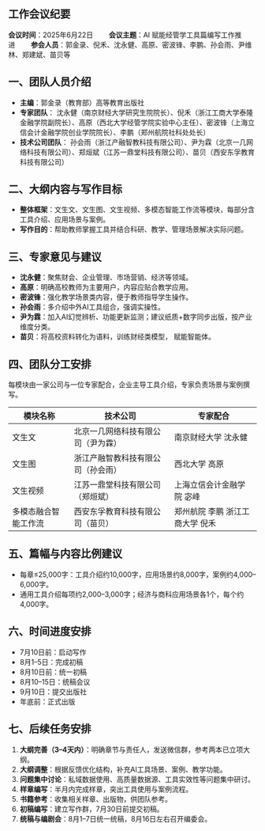 ## 工作会议纪要

**会议时间**：2025年6月22日  
**会议主题**：AI 赋能经管学工具篇编写工作推进  
**参会人员**：郭金录、倪禾、沈永健、高原、密波锋、李鹏、孙会雨、尹维林、郑建斌、苗贝等

## **一、团队人员介绍**

- **主编**：郭金录（教育部）高等教育出版社
- **专家团队**：
  沈永健（南京财经大学研究生院院长）、倪禾（浙江工商大学泰隆金融学院副院长）、高原（西北大学经管学院实验中心主任）、密波锋（上海立信会计金融学院创业学院院长）、李鹏（郑州航院社科处处长）
- **技术公司团队**：
  孙会雨（浙江产融智教科技有限公司）、尹为霖（北京一几网络科技有限公司）、郑烜斌（江苏一鼎堂科技有限公司）、苗贝（西安东孚教育科技有限公司）

## **二、大纲内容与写作目标**

- **整体框架**：文生文、文生图、文生视频、多模态智能工作流等模块，每部分含工具介绍、应用场景与案例。
- **写作目的**：帮助教师掌握工具并结合科研、教学、管理场景解决实际问题。

## **三、专家意见与建议**

- **沈永健**：聚焦财会、企业管理、市场营销、经济等领域。
- **高原**：明确高校教师为主要用户，内容应贴合教学应用。
- **密波锋**：强化教学场景类内容，便于教师指导学生操作。
- **孙会雨**：多介绍中外AI工具组合，强调实操性。
- **尹为霖**：加入AI幻觉辨析、功能更新监测；建议纸质+数字同步出版，按产业维度分类。
- **苗贝**：将高校资料转化为语料，训练财经类模型， 赋能智能体。

## **四、团队分工安排**

每模块由一家公司与一位专家配合，企业主导工具介绍，专家负责场景与案例撰写。

| 模块名称             | 技术公司                           | 专家配合                        |
| -------------------- | ---------------------------------- | ------------------------------- |
| 文生文               | 北京一几网络科技有限公司（尹为霖） | 南京财经大学 沈永健             |
| 文生图               | 浙江产融智教科技有限公司（孙会雨） | 西北大学 高原                   |
| 文生视频             | 江苏一鼎堂科技有限公司（郑烜斌）   | 上海立信会计金融学院 宓峰       |
| 多模态融合智能工作流 | 西安东孚教育科技有限公司（苗贝）   | 郑州航院 李鹏 浙江工商大学 倪禾 |

## **五、篇幅与内容比例建议**

- 每章≤25,000字：工具介绍约10,000字，应用场景约8,000字，案例约4,000–6,000字。
- 通用工具介绍每项约2,000–3,000字；经济与商科应用场景各1个，每个约4,000字。

## **六、时间进度安排**

- 7月10日前：启动写作
- 8月1–5日：完成初稿
- 8月10日前：统一初稿
- 8月10–15日：统稿会议
- 9月10日：提交出版社
- 年底前：正式出版

## **七、后续任务安排**

1. **大纲完善（3–4天内）**：明确章节与责任人，发送微信群，参考两本已立项大纲。
2. **大纲调整**：根据反馈优化结构，补充AI工具场景、案例、教学功能。
3. **问题集中讨论**：私域数据使用、高质量数据源、工具实效性等问题集中研讨。
4. **样章编写**：半月内完成样章，突出工具使用与案例流程。
5. **书籍参考**：收集相关样章、出版物，供团队参考。
6. **初稿编写**：建立写作群，7月30日前提交初稿。
7. **统稿与编剧会**：8月1–7日统一统稿，8月16日左右召开编委会。
